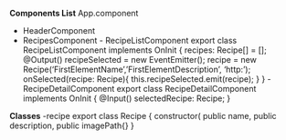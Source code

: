 **Components List**
App.component
 - HeaderComponent
 - RecipesComponent 
		- RecipeListComponent
			export class RecipeListComponent implements OnInit {
  		recipes: Recipe[] = [];
  		@Output() recipeSelected = new EventEmitter<Recipe>();
  		recipe = new Recipe(‘FirstElementName’,’FirstElementDescription’, ‘http:’);
  onSelected(recipe: Recipe){
    this.recipeSelected.emit(recipe);
  }
}
		- RecipeDetailComponent
			export class RecipeDetailComponent implements OnInit {
  			@Input() selectedRecipe: Recipe;
			}


**Classes**
-recipe
export class Recipe {
constructor( public name, public description, public imagePath{}
}